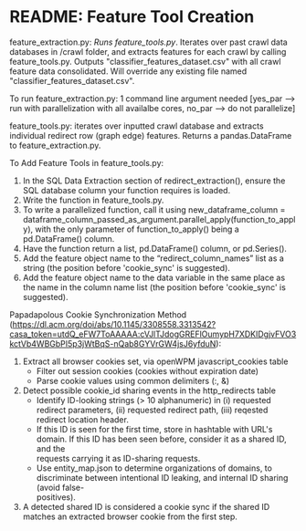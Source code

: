 # README: Feature Tool Creation 
feature_extraction.py: *Runs feature_tools.py*. Iterates over past crawl data databases in /crawl folder, and extracts features for each crawl by calling feature_tools.py. Outputs "classifier_features_dataset.csv" with all crawl feature data consolidated. Will override any existing file named "classifier_features_dataset.csv".

To run feature_extraction.py: 1 command line argument needed [yes_par --> run with parallelization with all availalbe cores, no_par --> do not parallelize]

feature_tools.py: iterates over inputted crawl database and extracts individual redirect row (graph edge) features. Returns a pandas.DataFrame to feature_extraction.py. 

To Add Feature Tools in feature_tools.py:
1. In the SQL Data Extraction section of redirect_extraction(), ensure the SQL database column your function requires is loaded.
2. Write the function in feature_tools.py.
3. To write a parallelized function, call it using new_dataframe_column = dataframe_column_passed_as_argument.parallel_apply(function_to_apply), with the only parameter of function_to_apply() being a pd.DataFrame() column. 
4. Have the function return a list, pd.DataFrame() column, or pd.Series().
5. Add the feature object name to the “redirect_column_names” list as a string (the position before 'cookie_sync' is suggested).
6. Add the feature object name to the data variable in the same place as the name in the column name list (the position before 'cookie_sync' is suggested).

Papadapolous Cookie Synchronization Method (https://dl.acm.org/doi/abs/10.1145/3308558.3313542?casa_token=utdQ_eFW7ToAAAAA:cVJlTJdogGREFlOumypH7XDKIDgjvFVO3kctVb4WBGbPI5p3jWtBqS-nQab8GYVrGW4jsJ6yfduN):
1. Extract all browser cookies set, via openWPM javascript_cookies table
    - Filter out session cookies (cookies without expiration date)
    - Parse cookie values using common delimiters (:, &)
2. Detect possible cookie_id sharing events in the http_redirects table 
    - Identify ID-looking strings (> 10 alphanumeric) in (i) requested redirect parameters, (ii) requested redirect path, (iii) reqested redirect location
    header. 
    - If this ID is seen for the first time, store in hashtable with URL's domain. If this ID has been seen before, consider it as a shared ID, and the   
    requests carrying it as ID-sharing requests.
    - Use entity_map.json to determine organizations of domains, to discriminate between intentional ID leaking, and internal ID sharing (avoid false-  
    positives).
3. A detected shared ID is considered a cookie sync if the shared ID matches an extracted browser cookie from the first step. 
